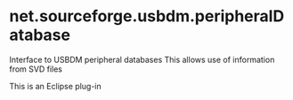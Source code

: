 # net.sourceforge.usbdm.peripheralDatabase
Interface to USBDM peripheral databases 
This allows use of information from SVD files

This is an Eclipse plug-in
